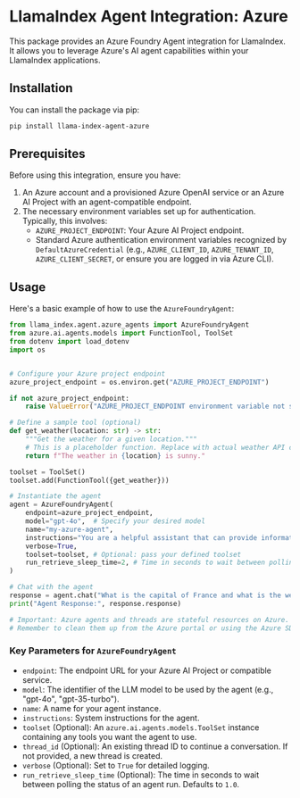 # LlamaIndex Agent Integration: Azure

This package provides an Azure Foundry Agent integration for LlamaIndex. It allows you to leverage Azure's AI agent capabilities within your LlamaIndex applications.

## Installation

You can install the package via pip:

```bash
pip install llama-index-agent-azure
```

## Prerequisites

Before using this integration, ensure you have:

1.  An Azure account and a provisioned Azure OpenAI service or an Azure AI Project with an agent-compatible endpoint.
2.  The necessary environment variables set up for authentication. Typically, this involves:
    - `AZURE_PROJECT_ENDPOINT`: Your Azure AI Project endpoint.
    - Standard Azure authentication environment variables recognized by `DefaultAzureCredential` (e.g., `AZURE_CLIENT_ID`, `AZURE_TENANT_ID`, `AZURE_CLIENT_SECRET`, or ensure you are logged in via Azure CLI).

## Usage

Here's a basic example of how to use the `AzureFoundryAgent`:

```python
from llama_index.agent.azure_agents import AzureFoundryAgent
from azure.ai.agents.models import FunctionTool, ToolSet
from dotenv import load_dotenv
import os


# Configure your Azure project endpoint
azure_project_endpoint = os.environ.get("AZURE_PROJECT_ENDPOINT")

if not azure_project_endpoint:
    raise ValueError("AZURE_PROJECT_ENDPOINT environment variable not set.")

# Define a sample tool (optional)
def get_weather(location: str) -> str:
    """Get the weather for a given location."""
    # This is a placeholder function. Replace with actual weather API call.
    return f"The weather in {location} is sunny."

toolset = ToolSet()
toolset.add(FunctionTool({get_weather}))

# Instantiate the agent
agent = AzureFoundryAgent(
    endpoint=azure_project_endpoint,
    model="gpt-4o",  # Specify your desired model
    name="my-azure-agent",
    instructions="You are a helpful assistant that can provide information and use tools.",
    verbose=True,
    toolset=toolset, # Optional: pass your defined toolset
    run_retrieve_sleep_time=2, # Time in seconds to wait between polling run status
)

# Chat with the agent
response = agent.chat("What is the capital of France and what is the weather there?")
print("Agent Response:", response.response)

# Important: Azure agents and threads are stateful resources on Azure.
# Remember to clean them up from the Azure portal or using the Azure SDK

```

### Key Parameters for `AzureFoundryAgent`

- `endpoint`: The endpoint URL for your Azure AI Project or compatible service.
- `model`: The identifier of the LLM model to be used by the agent (e.g., "gpt-4o", "gpt-35-turbo").
- `name`: A name for your agent instance.
- `instructions`: System instructions for the agent.
- `toolset` (Optional): An `azure.ai.agents.models.ToolSet` instance containing any tools you want the agent to use.
- `thread_id` (Optional): An existing thread ID to continue a conversation. If not provided, a new thread is created.
- `verbose` (Optional): Set to `True` for detailed logging.
- `run_retrieve_sleep_time` (Optional): The time in seconds to wait between polling the status of an agent run. Defaults to `1.0`.
